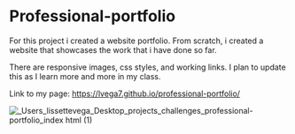 # Professional-portfolio

For this project i created a website portfolio. From scratch, i created a website that showcases the work that i have done so far.

There are responsive images, css styles, and working links. I plan to update this as I learn more and more in my class. 

Link to my page: https://lvega7.github.io/professional-portfolio/

![_Users_lissettevega_Desktop_projects_challenges_professional-portfolio_index html (1)](https://user-images.githubusercontent.com/88006211/132139971-7e656478-7197-44c7-b38b-e720bfc2fbb8.png)
